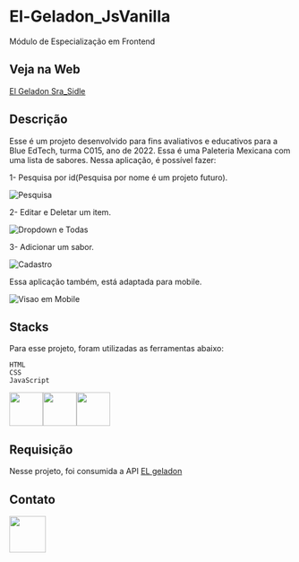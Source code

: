 # El-Geladon_JsVanilla
Módulo de Especialização em Frontend

## Veja na Web

 <a href="https://elgeladonjsvanillasrasidle.onrender.com">El Geladon Sra_Sidle<a>  

## Descrição
   
Esse é um projeto desenvolvido para fins avaliativos e educativos para a Blue EdTech, turma C015, ano de 2022.
Essa é uma Paleteria Mexicana com uma lista de sabores. Nessa aplicação, é possível fazer:

1- Pesquisa por id(Pesquisa por nome é um projeto futuro).

![Pesquisa](https://user-images.githubusercontent.com/101219190/169920489-46ad425f-cd99-497f-a1ff-bb568593d4c0.png)

2- Editar e Deletar um item.

![Dropdown e Todas](https://user-images.githubusercontent.com/101219190/169920777-4ac9b95f-190c-48f4-bead-ea1a303c5937.png)


3- Adicionar um sabor.

![Cadastro](https://user-images.githubusercontent.com/101219190/169920564-65be0ada-0546-42bc-9af1-0eee0869d013.png)

Essa aplicação também, está adaptada para mobile.

![Visao em Mobile](https://user-images.githubusercontent.com/101219190/169920600-1a829ad7-fb4d-469e-9c43-b38a32dcb94d.png)

## Stacks
Para esse projeto, foram utilizadas as ferramentas abaixo:
   
    HTML
    CSS
    JavaScript
 
 <div style="display: flex" width="5rem">
    <img width="60" height="60" src="https://img.icons8.com/color/48/000000/html-5--v2.png"> 
    <img width="60" height="60" src="https://img.icons8.com/color/48/000000/css3.png"/>
    <img width="60" height="60" src="https://img.icons8.com/color/48/000000/javascript--v1.png"/>
</div>
        
## Requisição
Nesse projeto, foi consumida a API <a href="https://el-geladon-backend-by-ip.herokuapp.com/paletas" target="_blank"> EL geladon </a>
   
## Contato
<a href="https://www.linkedin.com/in/bianca-aguiar-642811222/" target="_blank">
    <img width="65" height="65" src="https://pngimg.com/uploads/linkedIn/linkedIn_PNG38.png"/>
</a>
